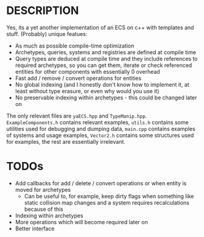 # DESCRIPTION
Yes, its a yet another implementation of an ECS on c++ with templates and stuff.
(Probably) unique featues:
- As much as possible compile-time optimization
- Archetypes, queries, systems and registries are defined at compile time
- Query types are deduced at compile time and they include references to required archetypes, so you can get them, iterate or check referenced entities for other components with essentially 0 overhead
- Fast add / remove / convert operations for entities
- No global indexing (and I honestly don't know how to implement it, at least without type erasure, or even why would you use it)
- No preservable indexing within archetypes - this could be changed later on

The only relevant files are `yaECS.hpp` and `TypeManip.hpp`. `ExampleComponents.h` contains relevant examples, `utils.h` contains some utilities used for debugging and dumping data, `main.cpp` contains examples of systems and usage examples, `Vector2.h` contains some structures used for examples, the rest are essentially irrelevant.

# TODOs
- Add callbacks for add / delete / convert operations or when entity is moved for archetypes
  - Can be useful to, for example, keep dirty flags when something like static collision map changes and a system requires recalculations because of this
- Indexing within archetypes
- More operations which will become required later on
- Better interface
